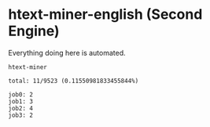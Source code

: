 # htext-miner-english (Second Engine)

Everything doing here is automated.

```
htext-miner

total: 11/9523 (0.11550981833455844%)

job0: 2
job1: 3
job2: 4
job3: 2
```